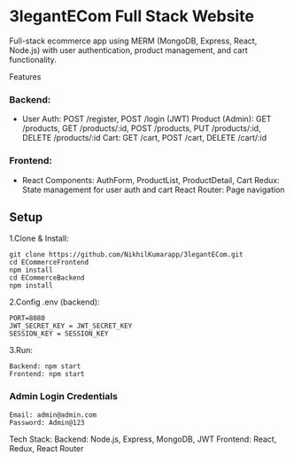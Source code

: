 # 3legantECom Full Stack Website
Full-stack ecommerce app using MERM (MongoDB, Express, React, Node.js) with user authentication, product management, and cart functionality.

Features
### Backend:
- User Auth:
POST /register, POST /login (JWT)
Product (Admin):
GET /products, GET /products/:id, POST /products, PUT /products/:id, DELETE /products/:id
Cart:
GET /cart, POST /cart, DELETE /cart/:id
### Frontend:
- React Components: AuthForm, ProductList, ProductDetail, Cart
Redux: State management for user auth and cart
React Router: Page navigation

Setup
------------------------------------------------------------------------
1.Clone & Install:
```
git clone https://github.com/NikhilKumarapp/3legantECom.git
cd ECommerceFrontend
npm install
cd ECommerceBackend
npm install
```
2.Config .env (backend):
```
PORT=8080
JWT_SECRET_KEY = JWT_SECRET_KEY
SESSION_KEY = SESSION_KEY
```
3.Run:
```
Backend: npm start
Frontend: npm start
```
### Admin Login Credentials
```
Email: admin@admin.com
Password: Admin@123

```
Tech Stack:
Backend: Node.js, Express, MongoDB, JWT
Frontend: React, Redux, React Router

